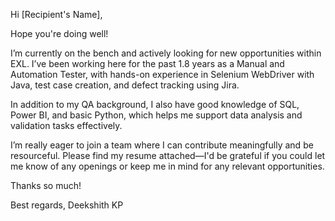 Hi [Recipient's Name],

Hope you're doing well!

I’m currently on the bench and actively looking for new opportunities within EXL. I’ve been working here for the past 1.8 years as a Manual and Automation Tester, with hands-on experience in Selenium WebDriver with Java, test case creation, and defect tracking using Jira.

In addition to my QA background, I also have good knowledge of SQL, Power BI, and basic Python, which helps me support data analysis and validation tasks effectively.

I’m really eager to join a team where I can contribute meaningfully and be resourceful. Please find my resume attached—I'd be grateful if you could let me know of any openings or keep me in mind for any relevant opportunities.

Thanks so much!

Best regards,
Deekshith KP
